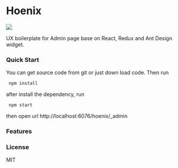 # Hoenix
![](https://img.shields.io/badge/license-MIT-000000.svg)

UX boilerplate for Admin page base on React, Redux and Ant Design widget.


### Quick Start
You can get source code from git or just down load code. Then run

````
 npm install
````
 after install the dependency, run 

````
 npm start
````
then open url http://localhost:6076/hoenix/_admin

### Features

### License
MIT
